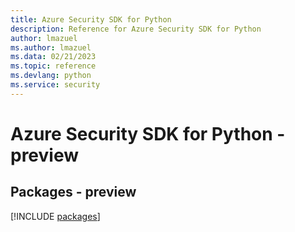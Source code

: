 ```yaml
---
title: Azure Security SDK for Python
description: Reference for Azure Security SDK for Python
author: lmazuel
ms.author: lmazuel
ms.data: 02/21/2023
ms.topic: reference
ms.devlang: python
ms.service: security
---
```

# Azure Security SDK for Python - preview
## Packages - preview
[!INCLUDE [packages](security-index.md)]